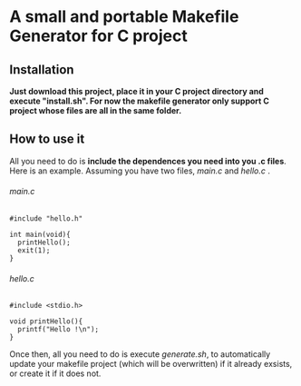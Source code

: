 # A small and portable Makefile Generator for C project

## Installation

**Just download this project, place it in your C project directory and execute "install.sh". For now the makefile generator only support C project whose files are all in the same folder.**

## How to use it

All you need to do is **include the dependences you need into you .c files**.
Here is an example.
Assuming you have two files, *main.c* and *hello.c* .

###### main.c
```
#include "hello.h"

int main(void){
  printHello();
  exit(1);
}
```

###### hello.c
```
#include <stdio.h>

void printHello(){
  printf("Hello !\n");
}
```

Once then, all you need to do is execute *generate.sh*, to automatically update your makefile project (which will be overwritten) if it already exsists, or create it if it does not.
